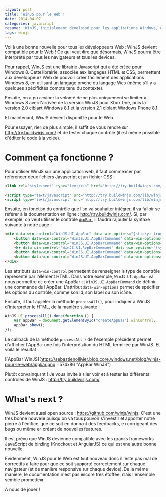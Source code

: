 ```yaml
---
layout: post
title: 'WinJS pour le Web !'
date: 2014-04-07
categories: javascript
resume: 'WinJS, initialement développé pour les applications Windows, est maintenant compatible pour le Web. Comment ça marche ? Venez le découvrir.'
tags: winjs
---
```

Voilà une bonne nouvelle pour tous les développeurs Web : WinJS devient compatible pour le Web ! Ce qui veut dire que désormais, WinJS pourra être interprété par tous les navigateurs et tous les devices.

Pour rappel, WinJS est une librairie Javascript qui a été créée pour Windows 8. Cette librairie, associée aux langages HTML et CSS, permettent aux développeurs Web de pouvoir créer facilement des applications Windows 8, en utilisant un langage proche du langage Web (même s'il y a quelques spécificités compte tenu du contexte).

Ensuite, on a pu deviner la volonté de ne plus uniquement se limiter à Windows 8 avec l'arrivée de la version WinJS pour Xbox One, puis la version 2.0 ciblant Windows 8.1 et la version 2.1 ciblant Windows Phone 8.1.

Et maintenant, WinJS devient disponible pour le Web.

Pour essayer, rien de plus simple, il suffit de vous rendre sur <a href="http://try.buildwinjs.com/" target="_blank">http://try.buildwinjs.com/</a> et de tester chaque contrôle (il est même possible d'éditer le code à la volée).

<h1>Comment ça fonctionne ?</h1>

Pour utiliser WinJS sur une application web, il faut commencer par référencer deux fichiers Javascript et un fichier CSS :

```html
<link rel="stylesheet" type="text/css" href="http://try.buildwinjs.com/lib/winjs/css/ui-light.css" />
		
<script type="text/javascript" src="http://try.buildwinjs.com/lib/winjs/js/base.min.js"></script>
<script type="text/javascript" src="http://try.buildwinjs.com/lib/winjs/js/ui.min.js"></script>		
```

Ensuite, en fonction du contrôle que l'on va souhaiter intégrer, il va falloir se référer à la documentation en ligne : <a href="http://try.buildwinjs.com/" target="_blank">http://try.buildwinjs.com/</a>. Si, par exemple, on veut utiliser le contrôle <a href="http://try.buildwinjs.com/default.aspx#appbar" target="_blank">`AppBar`</a>, il faudra rajouter la syntaxe suivante à notre page :

```html
<div data-win-control="WinJS.UI.AppBar" data-win-options="{sticky: true, placement: 'top'}">
    <button data-win-control="WinJS.UI.AppBarCommand" data-win-options="{id:'cmdAdd',label:'Add',icon:'add',section:'global',tooltip:'Add item'}"></button>
    <button data-win-control="WinJS.UI.AppBarCommand" data-win-options="{id:'cmdRemove',label:'Remove',icon:'remove',section:'global',tooltip:'Remove item'}"></button>
    <hr data-win-control="WinJS.UI.AppBarCommand" data-win-options="{type:'separator',section:'global'}" />
    <button data-win-control="WinJS.UI.AppBarCommand" data-win-options="{id:'cmdDelete',label:'Delete',icon:'delete',section:'global',tooltip:'Delete item'}"></button>
    <button data-win-control="WinJS.UI.AppBarCommand" data-win-options="{id:'cmdCamera',label:'Camera',icon:'camera',section:'selection',tooltip:'Take a picture'}"></button>
</div>
```

Les attributs `data-win-control` permettent de renseigner le type de contrôle représenté par l'élément HTML. Dans notre exemple, `WinJS.UI.AppBar` va nous permettre de créer une AppBar et `WinJS.UI.AppBarCommand` de définir une commande de l'AppBar. L'attribut `data-win-options` permet de spécifier les options du contrôle, comme son id, son label ou son icône.

Ensuite, il faut appeler la méthode `processAll()`, pour indiquer à WinJS d'interpréter le HTML, de la manière suivante :

```js
WinJS.UI.processAll().done(function () {
    var appBar = document.getElementById("createAppBar").winControl;
    appBar.show();
});
```

Le callback de la méthode `processAll()` de l'exemple précédent permet d'afficher l'AppBar une fois l'interprétation du HTML terminée par WinJS. Et voilà le résultat :

![AppBar WinJS](https://sebastienollivier.blob.core.windows.net/blog/winjs-pour-le-web/appbar.png =574x86 "AppBar WinJS")

Plutôt convainquant ! Je vous invite à aller voir et à tester les différents contrôles de WinJS : <a href="http://try.buildwinjs.com/" target="_blank">http://try.buildwinjs.com/</a>.

# What's next ?

WinJS devient aussi open source : <a href="https://github.com/winjs/winjs" target="_blank">https://github.com/winjs/winjs</a>. C'est une très bonne nouvelle puisqu'on va tous pouvoir s'investir et apporter notre pierre à l'édifice, que ce soit en donnant des feedbacks, en corrigeant des bugs ou même en créant de nouvelles features.

Il est prévu que WinJS devienne compatible avec les grands frameworks JavaScript de binding (Knockout et AngularJS) ce qui est une autre bonne nouvelle.

Evidemment, WinJS pour le Web est tout nouveau donc il reste pas mal de correctifs à faire pour que ce soit supporté correctement sur chaque navigateur (et de manière responsive sur chaque device). De la même manière, le documentation n'est pas encore très étoffée, mais l'ensemble semble prometteur.

A nous de jouer !


